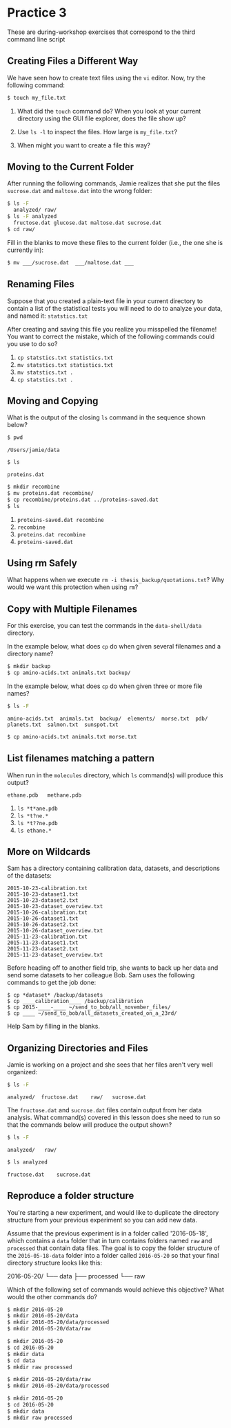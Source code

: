 # Practice 3 

These are during-workshop exercises that correspond to the third command line script

## Creating Files a Different Way

We have seen how to create text files using the `vi` editor.
Now, try the following command:

~~~bash
$ touch my_file.txt
~~~


1.  What did the `touch` command do?
    When you look at your current directory using the GUI file explorer,
    does the file show up?

2.  Use `ls -l` to inspect the files.  How large is `my_file.txt`?

3.  When might you want to create a file this way?


## Moving to the Current Folder

After running the following commands,
Jamie realizes that she put the files `sucrose.dat` and `maltose.dat` into the wrong folder:

~~~bash
$ ls -F
  analyzed/ raw/
$ ls -F analyzed
  fructose.dat glucose.dat maltose.dat sucrose.dat
$ cd raw/
~~~

Fill in the blanks to move these files to the current folder
(i.e., the one she is currently in):

~~~bash
$ mv ___/sucrose.dat  ___/maltose.dat ___
~~~

## Renaming Files

Suppose that you created a plain-text file in your current directory to contain a list of the
statistical tests you will need to do to analyze your data, and named it: `statstics.txt`

After creating and saving this file you realize you misspelled the filename! You want to
correct the mistake, which of the following commands could you use to do so?

1. `cp statstics.txt statistics.txt`
2. `mv statstics.txt statistics.txt`
3. `mv statstics.txt .`
4. `cp statstics.txt .`

## Moving and Copying

What is the output of the closing `ls` command in the sequence shown below?

~~~bash
$ pwd
~~~
~~~output
/Users/jamie/data
~~~
~~~bash
$ ls
~~~
~~~output
proteins.dat
~~~
~~~bash
$ mkdir recombine
$ mv proteins.dat recombine/
$ cp recombine/proteins.dat ../proteins-saved.dat
$ ls
~~~

1.   `proteins-saved.dat recombine`
2.   `recombine`
3.   `proteins.dat recombine`
4.   `proteins-saved.dat`


## Using rm Safely

What happens when we execute `rm -i thesis_backup/quotations.txt`?
Why would we want this protection when using `rm`?

## Copy with Multiple Filenames

For this exercise, you can test the commands in the `data-shell/data` directory.

In the example below, what does `cp` do when given several filenames and a directory name?

~~~bash
$ mkdir backup
$ cp amino-acids.txt animals.txt backup/
~~~

In the example below, what does `cp` do when given three or more file names?

~~~bash
$ ls -F
~~~
~~~output
amino-acids.txt  animals.txt  backup/  elements/  morse.txt  pdb/  planets.txt  salmon.txt  sunspot.txt
~~~
~~~bash
$ cp amino-acids.txt animals.txt morse.txt 
~~~

## List filenames matching a pattern

When run in the `molecules` directory, which `ls` command(s) will
produce this output?

`ethane.pdb   methane.pdb`

1. `ls *t*ane.pdb`
2. `ls *t?ne.*`
3. `ls *t??ne.pdb`
4. `ls ethane.*`

## More on Wildcards

Sam has a directory containing calibration data, datasets, and descriptions of
the datasets:

~~~
2015-10-23-calibration.txt
2015-10-23-dataset1.txt
2015-10-23-dataset2.txt
2015-10-23-dataset_overview.txt
2015-10-26-calibration.txt
2015-10-26-dataset1.txt
2015-10-26-dataset2.txt
2015-10-26-dataset_overview.txt
2015-11-23-calibration.txt
2015-11-23-dataset1.txt
2015-11-23-dataset2.txt
2015-11-23-dataset_overview.txt
~~~

Before heading off to another field trip, she wants to back up her data and
send some datasets to her colleague Bob. Sam uses the following commands
to get the job done:

~~~
$ cp *dataset* /backup/datasets
$ cp ____calibration____ /backup/calibration
$ cp 2015-____-____ ~/send_to_bob/all_november_files/
$ cp ____ ~/send_to_bob/all_datasets_created_on_a_23rd/
~~~

Help Sam by filling in the blanks.


## Organizing Directories and Files

Jamie is working on a project and she sees that her files aren't very well
organized:

~~~bash
$ ls -F
~~~
~~~output
analyzed/  fructose.dat    raw/   sucrose.dat
~~~

The `fructose.dat` and `sucrose.dat` files contain output from her data
analysis. What command(s) covered in this lesson does she need to run so that the commands below will
produce the output shown?

~~~bash
$ ls -F
~~~
~~~output
analyzed/   raw/
~~~
~~~bash
$ ls analyzed
~~~
~~~output
fructose.dat    sucrose.dat
~~~

## Reproduce a folder structure

You're starting a new experiment, and would like to duplicate the directory
structure from your previous experiment so you can add new data.

Assume that the previous experiment is in a folder called '2016-05-18',
which contains a `data` folder that in turn contains folders named `raw` and
`processed` that contain data files.  The goal is to copy the folder structure
of the `2016-05-18-data` folder into a folder called `2016-05-20`
so that your final directory structure looks like this:

2016-05-20/
└── data
    ├── processed
    └── raw
 
Which of the following set of commands would achieve this objective?
What would the other commands do?

~~~bash
$ mkdir 2016-05-20
$ mkdir 2016-05-20/data
$ mkdir 2016-05-20/data/processed
$ mkdir 2016-05-20/data/raw
~~~
~~~bash
$ mkdir 2016-05-20
$ cd 2016-05-20
$ mkdir data
$ cd data
$ mkdir raw processed
~~~
~~~bash
$ mkdir 2016-05-20/data/raw
$ mkdir 2016-05-20/data/processed
~~~
~~~bash
$ mkdir 2016-05-20
$ cd 2016-05-20
$ mkdir data
$ mkdir raw processed
~~~
